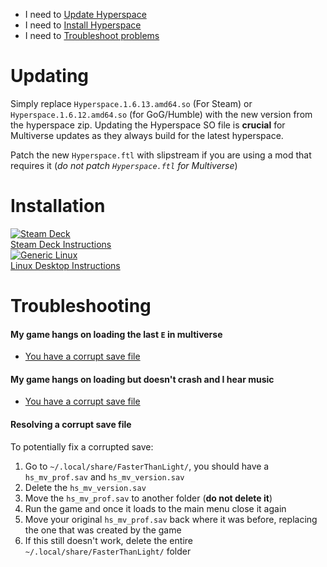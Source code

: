 - I need to [Update Hyperspace](#updating)
- I need to [Install Hyperspace](#installation)
- I need to [Troubleshoot problems](#troubleshooting)

# Updating

Simply replace `Hyperspace.1.6.13.amd64.so` (For Steam) or `Hyperspace.1.6.12.amd64.so` (for GoG/Humble) with the new version from the hyperspace zip.
Updating the Hyperspace SO file is **crucial** for Multiverse updates as they always build for the latest hyperspace.

Patch the new `Hyperspace.ftl` with slipstream if you are using a mod that requires it (*do not patch `Hyperspace.ftl` for Multiverse*)

# Installation

<div class="selector-grid">
    <a class="item" href="steamdeck/select-game-copy">
        <img class="sub-item selector-grid-image" src="{{ '/assets/img/Steam_Deck_colored_logo.svg' | relative_url }}" alt="Steam Deck" />
        <div class="sub-item selector-item-text">Steam Deck Instructions</div>
    </a>
    <a class="item" href="genericlinux/select-game-copy">
        <img class="sub-item selector-grid-image" src="{{ '/assets/img/Tux.svg' | relative_url }}" alt="Generic Linux" />
        <div class="sub-item selector-item-text">Linux Desktop Instructions</div>
    </a>
</div>

# Troubleshooting

#### My game hangs on loading the last `E` in multiverse
- [You have a corrupt save file](#resolving-a-corrupt-save-file)

#### My game hangs on loading but doesn't crash and I hear music
- [You have a corrupt save file](#resolving-a-corrupt-save-file)

#### Resolving a corrupt save file
To potentially fix a corrupted save:
1. Go to `~/.local/share/FasterThanLight/`, you should have a `hs_mv_prof.sav` and `hs_mv_version.sav`
2. Delete the `hs_mv_version.sav`
3. Move the `hs_mv_prof.sav` to another folder (**do not delete it**)
4. Run the game and once it loads to the main menu close it again
5. Move your original `hs_mv_prof.sav` back where it was before, replacing the one that was created by the game
6. If this still doesn't work, delete the entire `~/.local/share/FasterThanLight/` folder
